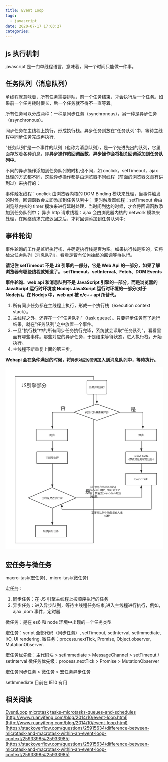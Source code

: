 ```yaml
---
title: Event Loop
tags:
  - javascript
date: 2020-07-17 17:03:27
categories:
---
```


## js 执行机制

javascript 是一门单线程语言，意味着，同一个时间只能做一件事。

## 任务队列（消息队列）

单线程就意味着，所有任务需要排队，前一个任务结束，才会执行后一个任务。如果前一个任务耗时很长，后一个任务就不得不一直等着。

所有任务可以分成两种：一种是同步任务（synchronous），另一种是异步任务（asynchronous）。

同步任务在主线程上执行，形成执行栈。异步任务则放在"任务队列"中，等待主线程中同步任务完成再执行.

"任务队列"是一个事件的队列（也称为消息队列），是一个先进先出的队列，它里面存放着各种消息，即**异步操作的回调函数**，**异步操作会将相关回调添加到任务队列中**。

不同的异步操作添加到任务队列的时机也不同，如 onclick，setTimeout，ajax 处理的方式都不同，这些异步操作都是由浏览器不同线程（前面的浏览器文章有讲到过）来执行的：

事件触发线程：onclick 由浏览器内核的 DOM Binding 模块来处理，当事件触发的时候，回调函数会立即添加到任务队列中；
定时触发器线程：setTimeout 会由浏览器内核的 timer 模块来进行延时处理，当时间到达的时候，才会将回调函数添加到任务队列中；
异步 http 请求线程：ajax 会由浏览器内核的 network 模块来处理，在网络请求完成返回之后，才将回调添加到任务队列中;

## 事件轮询

事件轮询的工作是监听执行栈，并确定执行栈是否为空。如果执行栈是空的，它将检查任务队列（消息队列），看看是否有任何挂起的回调等待执行。

**请记住 setTimeout 不是 JS 引擎的一部分，它是 Web Api 的一部分，如果了解浏览器有哪些线程就知道了。 setTimeout、setInterval、Fetch、DOM Events**

**事件轮询、web api 和消息队列不是 JavaScript 引擎的一部分，而是浏览器的 JavaScript 运行时环境或 Nodejs JavaScript 运行时环境的一部分(对于 Nodejs)。在 Nodejs 中，web api 被 c/c++ api 所替代。**

<!-- 1. JS 引擎线程会维护一个执行栈，同步代码会依次加入到执行栈中依次执行并出栈。
2. JS 引擎线程遇到异步函数，会将异步函数交给相应的 Webapi，而继续执行后面的任务。
3. Webapi 会在条件满足的时候，将`异步对应的回调`加入到消息队列中，等待执行。
4. 执行栈为空时，JS 引擎线程会去取消息队列中的回调函数（如果有的话），并加入到执行栈中执行。
5. 完成后出栈，执行栈再次为空，重复上面的操作，这就是事件循环(event loop)机制。 -->

1. 所有同步任务都在主线程上执行，形成一个执行栈（execution context stack）。
2. 主线程之外，还存在一个"任务队列"（task queue）。只要异步任务有了运行结果，就在"任务队列"之中放置一个事件。
3. 一旦"执行栈"中的所有同步任务执行完毕，系统就会读取"任务队列"，看看里面有哪些事件。那些对应的异步任务，于是结束等待状态，进入执行栈，开始执行。
4. 主线程不断重复上面的第三步。

**Webapi 会在条件满足的时候，将`异步对应的回调`加入到消息队列中，等待执行。**

![](/images/eventLoop.webp)

## 宏任务与微任务

macro-task(宏任务)、micro-task(微任务)

宏任务：

1. 同步任务：在 JS 引擎主线程上按顺序执行的任务
2. 异步任务：进入异步队列，等待主线程任务结束,进入主线程进行执行，例如，ajax ,dom 事件，定时器

微任务：是在 es6 和 node 环境中出现的一个任务类型

<!-- 现在标准称呼可以认为是 tasks 和 jobs -->

宏任务：script 全部代码（同步任务）, setTimeout, setInterval, setImmediate, I/O, UI rendering.
微任务：process.nextTick, Promise, Object.observer, MutationObserver.

宏任务优先级：主代码块 > setImmediate > MessageChannel > setTimeout / setInterval
微任务优先级：process.nextTick > Promise > MutationObserver

宏任务同步任务 > 微任务 > 宏任务异步任务

setImmediate 目前在 IE10 有用

<!--
除了广义的同步任务和异步任务，其实对异步任务还有更细致的划分
macro-task(宏任务)和 microtask（微任务）属于对异步任务的分类，不同的 API 注册的异步任务会依次进入自身对应的队列中，然后等待 Event Loop 将它们依次压入执行栈中执行。
微任务和宏任务皆为异步任务，但是他们将进入两个不同的异步队列里，而且微任务队列的优先级比宏任务的优先级要高。 -->

<!-- 我理解的 eventloop:
在 JS 引擎主线程执行过程中：

1. 首先执行宏任务的同步任务，在主线程上形成一个执行栈；
2. 当执行栈中的函数调用到一些异步执行的 API （例如异步 Ajax，DOM 事件，setTimeout 等 API），则会开启对应的线程（ Http 异步请求线程，事件触发线程和定时器触发线程）进行监控和控制
3. 当异步任务的事件满足触发条件时，对应的线程则会把该事件的处理函数推进任务队列( task queue )中，等待主线程读取执行
4. 当 JS 引擎主线程上的任务执行完毕，则会读取任务队列中的事件，将任务队列中的事件任务推进主线程中，按任务队列顺序执行
5. 当 JS 引擎主线程上的任务执行完毕后，则会再次读取任务队列中的事件任务，如此循环，这就是事件循环（ Event Loop ）的过程 -->

<!-- ## setTimeout

**setTimeout(fn,0)的含义是，指定某个任务在主线程最早可得的空闲时间执行，也就是说，尽可能早得执行。它在"任务队列"的尾部添加一个事件，因此要等到同步任务和"任务队列"现有的事件都处理完，才会得到执行。**

HTML5 标准规定了 setTimeout()的第二个参数的最小值（最短间隔），不得低于 4 毫秒，如果低于这个值，就会自动增加。在此之前，老版本的浏览器都将最短间隔设为 10 毫秒。另外，对于那些 DOM 的变动（尤其是涉及页面重新渲染的部分），通常不会立即执行，而是每 16 毫秒执行一次。这时使用 requestAnimationFrame()的效果要好于 setTimeout()。

需要注意的是，setTimeout()只是将事件插入了"任务队列"，必须等到当前代码（执行栈）执行完，主线程才会去执行它指定的回调函数。要是当前代码耗时很长，有可能要等很久，所以并没有办法保证，回调函数一定会在 setTimeout()指定的时间执行。 -->

## 相关阅读

[EventLoop](https://javascript.info/event-loop)
[microtask](https://javascript.info/microtask-queue)
[tasks-microtasks-queues-and-schedules](https://jakearchibald.com/2015/tasks-microtasks-queues-and-schedules/)
[http://www.ruanyifeng.com/blog/2014/10/event-loop.html](http://www.ruanyifeng.com/blog/2014/10/event-loop.html)
[https://stackoverflow.com/questions/25915634/difference-between-microtask-and-macrotask-within-an-event-loop-context/25933985#25933985](https://stackoverflow.com/questions/25915634/difference-between-microtask-and-macrotask-within-an-event-loop-context/25933985#25933985)

<!-- [http://www.brandhuang.com/article/1576067877012](http://www.brandhuang.com/article/1576067877012) -->

<!-- [事件轮训](https://segmentfault.com/a/1190000020400736)
[event loop](https://www.jianshu.com/p/de7aba994523)
[https://github.com/Advanced-Frontend/Daily-Interview-Question/issues/7](https://github.com/Advanced-Frontend/Daily-Interview-Question/issues/7)
[https://github.com/gauseen/blog/issues/6](https://github.com/gauseen/blog/issues/6)
[https://www.cnblogs.com/jiangyuzhen/p/11064408.html](https://www.cnblogs.com/jiangyuzhen/p/11064408.html)
[https://www.ruphi.cn/archives/350/](https://www.ruphi.cn/archives/350/) -->

